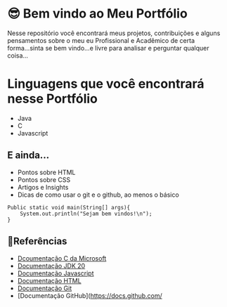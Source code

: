 
# 😎 Bem vindo ao Meu Portfólio

Nesse repositório você encontrará meus projetos, contribuições e alguns pensamentos sobre o meu eu Profissional e Acadêmico de certa forma...sinta se bem vindo...e livre para analisar e perguntar qualquer coisa...


# Linguagens que você encontrará nesse Portfólio
- Java
- C 
- Javascript 

## E ainda...
- Pontos sobre HTML
- Pontos sobre CSS 
- Artigos e Insights
- Dicas de como usar o git e o github, ao menos o básico

```
Public static void main(String[] args){
    System.out.println("Sejam bem vindos!\n");
}
```

## 🔎Referências 
- [Dcoumentação C da Microsoft](https://learn.microsoft.com/pt-br/cpp/c-language/?view=msvc-170)
- [Documentação JDK 20](https://docs.oracle.com/en/java/javase/20/)
- [Documentação Javascript](https://developer.mozilla.org/pt-BR/docs/Web/JavaScript)
- [Documentação HTML](https://developer.mozilla.org/pt-BR/docs/Web/HTML)
- [Documentação Git](https://www.git-scm.com/doc)
- [Documentação GitHub](https://docs.github.com/

